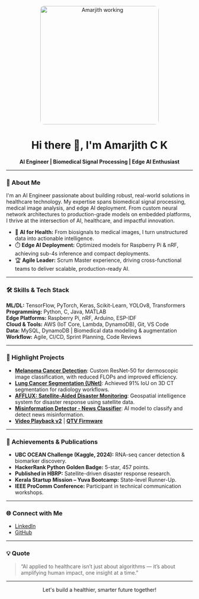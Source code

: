 <!-- Profile README for Amarjith-c-k -->

<p align="center">
  <img src="https://user-images.githubusercontent.com/Amarjith-c-k/your-uploaded-image.jpg" alt="Amarjith working" width="320" style="border-radius: 10px;"/>
</p>

<h1 align="center">Hi there 👋, I'm Amarjith C K</h1>
<p align="center">
  <b>AI Engineer | Biomedical Signal Processing | Edge AI Enthusiast</b>
</p>

---

### 🚀 About Me

I'm an AI Engineer passionate about building robust, real-world solutions in healthcare technology. My expertise spans biomedical signal processing, medical image analysis, and edge AI deployment. From custom neural network architectures to production-grade models on embedded platforms, I thrive at the intersection of AI, healthcare, and impactful innovation.

- 🧠 **AI for Health:** From biosignals to medical images, I turn unstructured data into actionable intelligence.
- ⏱️ **Edge AI Deployment:** Optimized models for Raspberry Pi & nRF, achieving sub-4s inference and compact deployments.
- 🏆 **Agile Leader:** Scrum Master experience, driving cross-functional teams to deliver scalable, production-ready AI.

---

### 🛠️ Skills & Tech Stack

**ML/DL:** TensorFlow, PyTorch, Keras, Scikit-Learn, YOLOv8, Transformers  
**Programming:** Python, C, Java, MATLAB  
**Edge Platforms:** Raspberry Pi, nRF, Arduino, ESP-IDF  
**Cloud & Tools:** AWS (IoT Core, Lambda, DynamoDB), Git, VS Code  
**Data:** MySQL, DynamoDB | Biomedical data modeling & augmentation  
**Workflow:** Agile, CI/CD, Sprint Planning, Code Reviews

---

### 🌟 Highlight Projects

- [**Melanoma Cancer Detection**](https://github.com/Amarjith-c-k/skin_cancer): Custom ResNet-50 for dermoscopic image classification, with reduced FLOPs and improved efficiency.
- [**Lung Cancer Segmentation (UNet)**](https://github.com/Amarjith-c-k/skin_cancer): Achieved 91% IoU on 3D CT segmentation for radiology workflows.
- [**AFFLUX: Satellite-Aided Disaster Monitoring**](https://github.com/Amarjith-c-k/AFFLUX): Geospatial intelligence system for disaster response using satellite data.
- [**Misinformation Detector - News Classifier**](https://github.com/Amarjith-c-k/Misinformation-Detector-News-Classifier): AI model to classify and detect news misinformation.
- [**Video Playback v2**](https://github.com/Amarjith-c-k/video_playback_v2) | [**QTV Firmware**](https://github.com/Amarjith-c-k/qtv_firmware)

---

### 🏅 Achievements & Publications

- **UBC OCEAN Challenge (Kaggle, 2024):** RNA-seq cancer detection & biomarker discovery.
- **HackerRank Python Golden Badge:** 5-star, 457 points.
- **Published in HBRP:** Satellite-driven disaster response research.
- **Kerala Startup Mission – Yuva Bootcamp:** State-level Runner-Up.
- **IEEE ProComm Conference:** Participant in technical communication workshops.

---

### 🌐 Connect with Me

- [LinkedIn](https://linkedin.com/in/amarjith-ck)
- [GitHub](https://github.com/Amarjith-c-k)

---

### 💡 Quote

> “AI applied to healthcare isn’t just about algorithms — it’s about amplifying human impact, one insight at a time.”

---

<p align="center">Let's build a healthier, smarter future together!</p>
